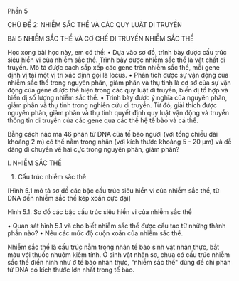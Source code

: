 Phần 5

CHỦ ĐỀ 2: NHIỄM SẮC THỂ VÀ CÁC QUY LUẬT DI TRUYỀN

Bài 5 NHIỄM SẮC THỂ VÀ CƠ CHẾ DI TRUYỀN NHIỄM SẮC THỂ

Học xong bài học này, em có thể:
• Dựa vào sơ đồ, trình bày được cấu trúc siêu hiển vi của nhiễm sắc thể. Trình bày được nhiễm sắc thể là vật chất di truyền. Mô tả được cách sắp xếp các gene trên nhiễm sắc thể, mỗi gene định vị tại một vị trí xác định gọi là locus.
• Phân tích được sự vận động của nhiễm sắc thể trong nguyên phân, giảm phân và thụ tinh là cơ sở của sự vận động của gene được thể hiện trong các quy luật di truyền, biến dị tổ hợp và biến dị số lượng nhiễm sắc thể.
• Trình bày được ý nghĩa của nguyên phân, giảm phân và thụ tinh trong nghiên cứu di truyền. Từ đó, giải thích được nguyên phân, giảm phân và thụ tinh quyết định quy luật vận động và truyền thông tin di truyền của các gene qua các thế hệ tế bào và cá thể.

Bằng cách nào mà 46 phân tử DNA của tế bào người (với tổng chiều dài khoảng 2 m) có thể nằm trong nhân (với kích thước khoảng 5 - 20 μm) và dễ dàng di chuyển về hai cực trong nguyên phân, giảm phân?

I. NHIỄM SẮC THỂ

1. Cấu trúc nhiễm sắc thể

[Hình 5.1 mô tả sơ đồ các bậc cấu trúc siêu hiển vi của nhiễm sắc thể, từ DNA đến nhiễm sắc thể kép xoắn cực đại]

Hình 5.1. Sơ đồ các bậc cấu trúc siêu hiển vi của nhiễm sắc thể

• Quan sát hình 5.1 và cho biết nhiễm sắc thể được cấu tạo từ những thành phần nào?
• Nêu các mức độ cuộn xoắn của nhiễm sắc thể.

Nhiễm sắc thể là cấu trúc nằm trong nhân tế bào sinh vật nhân thực, bắt màu với thuốc nhuộm kiềm tính. Ở sinh vật nhân sơ, chưa có cấu trúc nhiễm sắc thể điển hình như ở tế bào nhân thực, "nhiễm sắc thể" dùng để chỉ phân tử DNA có kích thước lớn nhất trong tế bào.